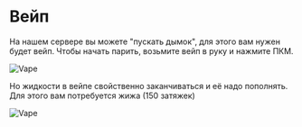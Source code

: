 ﻿# Вейп

На нашем сервере вы можете "пускать дымок", для этого вам нужен будет вейп.
Чтобы начать парить, возьмите вейп в руку и нажмите ПКМ.

![Vape](./vape1.webp)

Но жидкости в вейпе свойственно заканчиваться и её надо пополнять. Для этого вам потребуется жижа  (150 затяжек) 

![Vape](./vape2.webp)